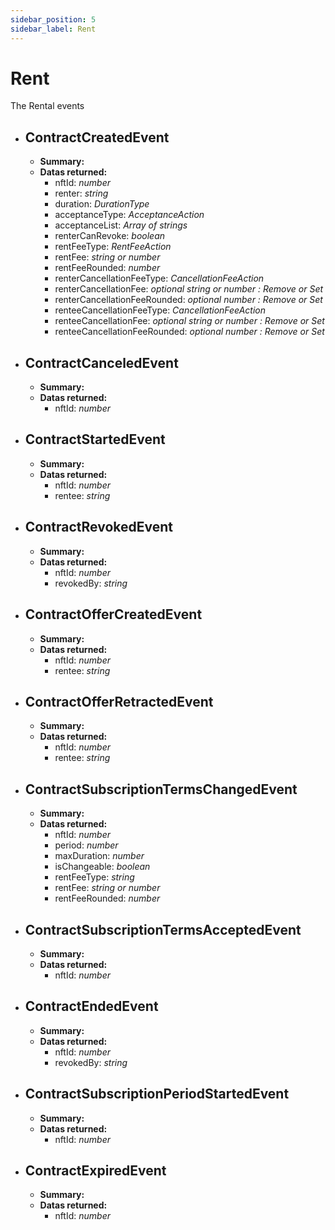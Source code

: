 ```yaml
---
sidebar_position: 5
sidebar_label: Rent
---
```


# Rent

The Rental events


- ## ContractCreatedEvent  
	- **Summary:** 
	- **Datas returned:** 
		- nftId: *number*
  		- renter: *string*
  		- duration: *DurationType*
  		- acceptanceType: *AcceptanceAction*
  		- acceptanceList: *Array of strings*
  		- renterCanRevoke: *boolean*
  		- rentFeeType: *RentFeeAction*
  		- rentFee: *string or number*
  		- rentFeeRounded: *number*
  		- renterCancellationFeeType: *CancellationFeeAction*
  		- renterCancellationFee: *optional string or number : Remove or Set*
  		- renterCancellationFeeRounded: *optional number : Remove or Set*
  		- renteeCancellationFeeType: *CancellationFeeAction*
  		- renteeCancellationFee: *optional string or number : Remove or Set*
  		- renteeCancellationFeeRounded: *optional number : Remove or Set*


- ## ContractCanceledEvent  
	- **Summary:** 
	- **Datas returned:** 
		- nftId: *number*


- ## ContractStartedEvent  
	- **Summary:** 
	- **Datas returned:** 
		- nftId: *number*
		- rentee: *string*


- ## ContractRevokedEvent  
	- **Summary:** 
	- **Datas returned:** 
		- nftId: *number*
		- revokedBy: *string*


- ## ContractOfferCreatedEvent  
	- **Summary:** 
	- **Datas returned:** 
		- nftId: *number*
		- rentee: *string*


- ## ContractOfferRetractedEvent  
	- **Summary:** 
	- **Datas returned:** 
		- nftId: *number*
		- rentee: *string*


- ## ContractSubscriptionTermsChangedEvent  
	- **Summary:** 
	- **Datas returned:** 
		- nftId: *number*
		- period: *number*
  		- maxDuration: *number*
  		- isChangeable: *boolean*
  		- rentFeeType: *string*
  		- rentFee: *string or number*
		- rentFeeRounded: *number*


- ## ContractSubscriptionTermsAcceptedEvent  
	- **Summary:** 
	- **Datas returned:** 
		- nftId: *number*


- ## ContractEndedEvent  
	- **Summary:** 
	- **Datas returned:** 
		- nftId: *number*
		- revokedBy: *string*


- ## ContractSubscriptionPeriodStartedEvent  
	- **Summary:** 
	- **Datas returned:** 
		- nftId: *number*


- ## ContractExpiredEvent  
	- **Summary:** 
	- **Datas returned:** 
		- nftId: *number*